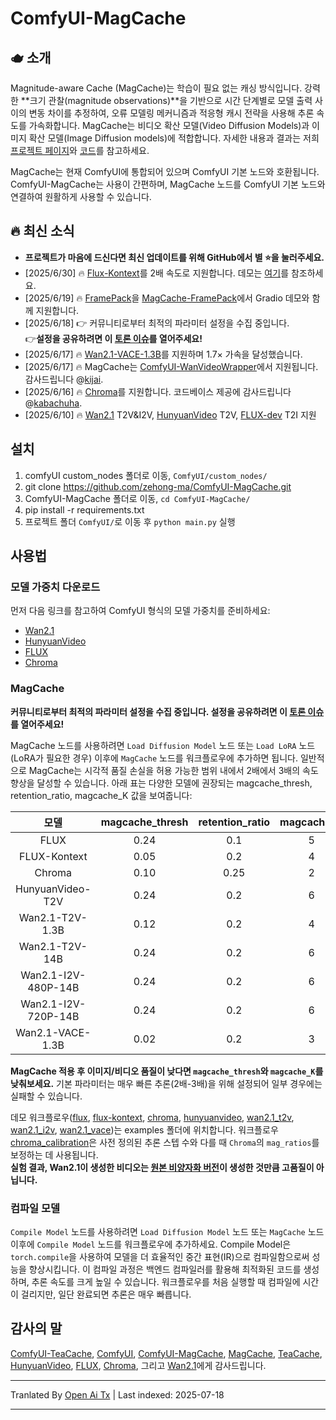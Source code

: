 ﻿
# ComfyUI-MagCache

## 🫖 소개  
Magnitude-aware Cache (MagCache)는 학습이 필요 없는 캐싱 방식입니다. 강력한 **크기 관찰(magnitude observations)**을 기반으로 시간 단계별로 모델 출력 사이의 변동 차이를 추정하여, 오류 모델링 메커니즘과 적응형 캐시 전략을 사용해 추론 속도를 가속화합니다. MagCache는 비디오 확산 모델(Video Diffusion Models)과 이미지 확산 모델(Image Diffusion models)에 적합합니다. 자세한 내용과 결과는 저희 [프로젝트 페이지](https://zehong-ma.github.io/MagCache)와 [코드](https://github.com/Zehong-Ma/MagCache)를 참고하세요.

MagCache는 현재 ComfyUI에 통합되어 있으며 ComfyUI 기본 노드와 호환됩니다. ComfyUI-MagCache는 사용이 간편하며, MagCache 노드를 ComfyUI 기본 노드와 연결하여 원활하게 사용할 수 있습니다.

## 🔥 최신 소식  
- **프로젝트가 마음에 드신다면 최신 업데이트를 위해 GitHub에서 별 ⭐을 눌러주세요.**
- [2025/6/30] 🔥 [Flux-Kontext](https://huggingface.co/black-forest-labs/FLUX.1-Kontext-dev)를 2배 속도로 지원합니다. 데모는 [여기](https://github.com/user-attachments/assets/79d5f654-5828-442d-b1a1-9b754c17e457)를 참조하세요.
- [2025/6/19] 🔥 [FramePack](https://github.com/lllyasviel/FramePack)을 [MagCache-FramePack](https://github.com/Zehong-Ma/MagCache)에서 Gradio 데모와 함께 지원합니다.
- [2025/6/18] 👉 커뮤니티로부터 최적의 파라미터 설정을 수집 중입니다. <br>     👉**설정을 공유하려면 이 [토론 이슈](https://github.com/Zehong-Ma/ComfyUI-MagCache/issues/15)를 열어주세요!**
- [2025/6/17] 🔥 [Wan2.1-VACE-1.3B](https://github.com/ali-vilab/VACE)를 지원하며 1.7× 가속을 달성했습니다. 
- [2025/6/17] 🔥 MagCache는 [ComfyUI-WanVideoWrapper](https://github.com/kijai/ComfyUI-WanVideoWrapper)에서 지원됩니다. 감사드립니다 @[kijai](https://github.com/kijai). 
- [2025/6/16] 🔥 [Chroma](https://huggingface.co/lodestones/Chroma)를 지원합니다. 코드베이스 제공에 감사드립니다 @[kabachuha](https://github.com/kabachuha).
- [2025/6/10] 🔥 [Wan2.1](https://github.com/Wan-Video/Wan2.1) T2V&I2V, [HunyuanVideo](https://github.com/Tencent/HunyuanVideo) T2V, [FLUX-dev]((https://github.com/black-forest-labs/flux)) T2I 지원

## 설치  
<!-- ComfyUI-Manager를 통한 설치가 권장됩니다. 노드 목록에서 ComfyUI-MagCache를 검색한 후 설치를 클릭하세요.
### 수동 설치 -->
1. comfyUI custom_nodes 폴더로 이동, `ComfyUI/custom_nodes/`
2. git clone https://github.com/zehong-ma/ComfyUI-MagCache.git
3. ComfyUI-MagCache 폴더로 이동, `cd ComfyUI-MagCache/`
4. pip install -r requirements.txt
5. 프로젝트 폴더 `ComfyUI/`로 이동 후 `python main.py` 실행
## 사용법

### 모델 가중치 다운로드  
먼저 다음 링크를 참고하여 ComfyUI 형식의 모델 가중치를 준비하세요:  
- [Wan2.1](https://comfyanonymous.github.io/ComfyUI_examples/wan/)
- [HunyuanVideo](https://comfyanonymous.github.io/ComfyUI_examples/hunyuan_video/)
- [FLUX](https://comfyanonymous.github.io/ComfyUI_examples/flux/)
- [Chroma](https://huggingface.co/lodestones/Chroma)

### MagCache

**커뮤니티로부터 최적의 파라미터 설정을 수집 중입니다. 설정을 공유하려면 이 [토론 이슈](https://github.com/Zehong-Ma/ComfyUI-MagCache/issues/15)를 열어주세요!**

MagCache 노드를 사용하려면 `Load Diffusion Model` 노드 또는 `Load LoRA` 노드(LoRA가 필요한 경우) 이후에 `MagCache` 노드를 워크플로우에 추가하면 됩니다. 일반적으로 MagCache는 시각적 품질 손실을 허용 가능한 범위 내에서 2배에서 3배의 속도 향상을 달성할 수 있습니다. 아래 표는 다양한 모델에 권장되는 magcache_thresh, retention_ratio, magcache_K 값을 보여줍니다:

<div align="center">

| 모델                         |   magcache_thresh |   retention_ratio |    magcache_K     |  
|:----------------------------:|:-----------------:|:-----------------:|:-----------------:|
| FLUX                         |        0.24       |         0.1       |         5         |
| FLUX-Kontext                 |        0.05       |         0.2       |         4         |
| Chroma                       |        0.10       |         0.25      |         2         |
| HunyuanVideo-T2V             |        0.24       |         0.2       |         6         |
| Wan2.1-T2V-1.3B              |        0.12       |         0.2       |         4         |
| Wan2.1-T2V-14B               |        0.24       |         0.2       |         6         |
| Wan2.1-I2V-480P-14B          |        0.24       |         0.2       |         6         |
| Wan2.1-I2V-720P-14B          |        0.24       |         0.2       |         6         |
| Wan2.1-VACE-1.3B             |        0.02       |         0.2       |         3         |

</div>

**MagCache 적용 후 이미지/비디오 품질이 낮다면 `magcache_thresh`와 `magcache_K`를 낮춰보세요.** 기본 파라미터는 매우 빠른 추론(2배-3배)을 위해 설정되어 일부 경우에는 실패할 수 있습니다.

데모 워크플로우([flux](https://raw.githubusercontent.com/Zehong-Ma/ComfyUI-MagCache/main/./examples/flux.json), [flux-kontext](https://raw.githubusercontent.com/Zehong-Ma/ComfyUI-MagCache/main/./examples/flux_1_kontext_dev.json), [chroma](https://raw.githubusercontent.com/Zehong-Ma/ComfyUI-MagCache/main/./examples/chroma.json), [hunyuanvideo](https://raw.githubusercontent.com/Zehong-Ma/ComfyUI-MagCache/main/./examples/hunyuanvideo.json), [wan2.1_t2v](https://raw.githubusercontent.com/Zehong-Ma/ComfyUI-MagCache/main/./examples/wan2.1_t2v.json), [wan2.1_i2v](https://raw.githubusercontent.com/Zehong-Ma/ComfyUI-MagCache/main/./examples/wan2.1_i2v.json), [wan2.1_vace](https://raw.githubusercontent.com/Zehong-Ma/ComfyUI-MagCache/main/./examples/wan2.1_vace.json))는 examples 폴더에 위치합니다. 워크플로우 [chroma_calibration](https://raw.githubusercontent.com/Zehong-Ma/ComfyUI-MagCache/main/./examples/chroma_calibration.json)은 사전 정의된 추론 스텝 수와 다를 때 `Chroma`의 `mag_ratios`를 보정하는 데 사용됩니다.  
**실험 결과, Wan2.1이 생성한 비디오는 [원본 비양자화 버전](https://github.com/Wan-Video/Wan2.1)이 생성한 것만큼 고품질이 아닙니다.**

### 컴파일 모델  
`Compile Model` 노드를 사용하려면 `Load Diffusion Model` 노드 또는 `MagCache` 노드 이후에 `Compile Model` 노드를 워크플로우에 추가하세요. Compile Model은 `torch.compile`을 사용하여 모델을 더 효율적인 중간 표현(IR)으로 컴파일함으로써 성능을 향상시킵니다. 이 컴파일 과정은 백엔드 컴파일러를 활용해 최적화된 코드를 생성하며, 추론 속도를 크게 높일 수 있습니다. 워크플로우를 처음 실행할 때 컴파일에 시간이 걸리지만, 일단 완료되면 추론은 매우 빠릅니다.  
<!-- 사용법은 아래와 같습니다: -->
<!-- ![](https://raw.githubusercontent.com/Zehong-Ma/ComfyUI-MagCache/main/./assets/compile.png) -->

## 감사의 말  
[ComfyUI-TeaCache](https://github.com/welltop-cn/ComfyUI-TeaCache), [ComfyUI](https://github.com/comfyanonymous/ComfyUI), [ComfyUI-MagCache](https://github.com/wildminder/ComfyUI-MagCache), [MagCache](https://github.com/Zehong-Ma/MagCache/), [TeaCache](https://github.com/ali-vilab/TeaCache), [HunyuanVideo](https://github.com/Tencent/HunyuanVideo), [FLUX](https://github.com/black-forest-labs/flux), [Chroma](https://huggingface.co/lodestones/Chroma), 그리고 [Wan2.1](https://github.com/Wan-Video/Wan2.1)에게 감사드립니다.



---

Tranlated By [Open Ai Tx](https://github.com/OpenAiTx/OpenAiTx) | Last indexed: 2025-07-18

---